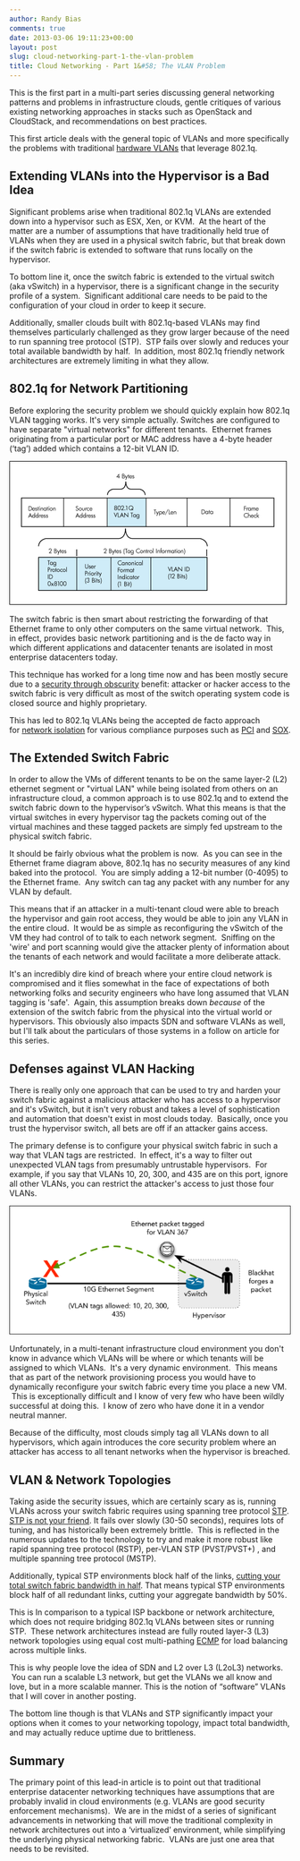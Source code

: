 ```yaml
---
author: Randy Bias
comments: true
date: 2013-03-06 19:11:23+00:00
layout: post
slug: cloud-networking-part-1-the-vlan-problem
title: Cloud Networking - Part 1&#58; The VLAN Problem
---
```


This is the first part in a multi-part series discussing general networking patterns and problems in infrastructure clouds, gentle critiques of various existing networking approaches in stacks such as OpenStack and CloudStack, and recommendations on best practices.

This first article deals with the general topic of VLANs and more specifically the problems with traditional [hardware VLANs](http://en.wikipedia.org/wiki/IEEE_802.1Q) that leverage 802.1q.

## Extending VLANs into the Hypervisor is a Bad Idea

Significant problems arise when traditional 802.1q VLANs are extended down into a hypervisor such as ESX, Xen, or KVM.  At the heart of the matter are a number of assumptions that have traditionally held true of VLANs when they are used in a physical switch fabric, but that break down if the switch fabric is extended to software that runs locally on the hypervisor.

To bottom line it, once the switch fabric is extended to the virtual switch (aka vSwitch) in a hypervisor, there is a significant change in the security profile of a system.  Significant additional care needs to be paid to the configuration of your cloud in order to keep it secure.

Additionally, smaller clouds built with 802.1q-based VLANs may find themselves particularly challenged as they grow larger because of the need to run spanning tree protocol (STP).  STP fails over slowly and reduces your total available bandwidth by half.  In addition, most 802.1q friendly network architectures are extremely limiting in what they allow.

## 802.1q for Network Partitioning

Before exploring the security problem we should quickly explain how 802.1q VLAN tagging works. It's very simple actually. Switches are configured to have separate "virtual networks" for different tenants.  Ethernet frames originating from a particular port or MAC address have a 4-byte header (‘tag’) added which contains a 12-bit VLAN ID.

[![](/assets/media/2013/03/vlan-tagging.png)](/assets/media/2013/03/vlan-tagging.png)


The switch fabric is then smart about restricting the forwarding of that Ethernet frame to only other computers on the same virtual network.  This, in effect, provides basic network partitioning and is the de facto way in which different applications and datacenter tenants are isolated in most enterprise datacenters today.

This technique has worked for a long time now and has been mostly secure due to a [security through obscurity](http://en.wikipedia.org/wiki/Security_through_obscurity) benefit: attacker or hacker access to the switch fabric is very difficult as most of the switch operating system code is closed source and highly proprietary.

This has led to 802.1q VLANs being the accepted de facto approach for [network isolation](https://www.google.com/search?q=virtual+network+segmentation+for+pci&amp;aq=f&amp;oq=virtual+network+segmentation+for+pci) for various compliance purposes such as [PCI](http://en.wikipedia.org/wiki/Payment_Card_Industry_Data_Security_Standard) and [SOX](http://en.wikipedia.org/wiki/Sarbanes%E2%80%93Oxley_Act).

## The Extended Switch Fabric

In order to allow the VMs of different tenants to be on the same layer-2 (L2) ethernet segment or "virtual LAN" while being isolated from others on an infrastructure cloud, a common approach is to use 802.1q and to extend the switch fabric down to the hypervisor’s vSwitch. What this means is that the virtual switches in every hypervisor tag the packets coming out of the virtual machines and these tagged packets are simply fed upstream to the physical switch fabric.

It should be fairly obvious what the problem is now.  As you can see in the Ethernet frame diagram above, 802.1q has no security measures of any kind baked into the protocol.  You are simply adding a 12-bit number (0-4095) to the Ethernet frame.  Any switch can tag any packet with any number for any VLAN by default.

This means that if an attacker in a multi-tenant cloud were able to breach the hypervisor and gain root access, they would be able to join any VLAN in the entire cloud.  It would be as simple as reconfiguring the vSwitch of the VM they had control of to talk to each network segment.  Sniffing on the 'wire' and port scanning would give the attacker plenty of information about the tenants of each network and would facilitate a more deliberate attack.

It's an incredibly dire kind of breach where your entire cloud network is compromised and it flies somewhat in the face of expectations of both networking folks and security engineers who have long assumed that VLAN tagging is 'safe'.  Again, this assumption breaks down *because* of the extension of the switch fabric from the physical into the virtual world or hypervisors. This obviously also impacts SDN and software VLANs as well, but I'll talk about the particulars of those systems in a follow on article for this series.

## Defenses against VLAN Hacking

There is really only one approach that can be used to try and harden your switch fabric against a malicious attacker who has access to a hypervisor and it's vSwitch, but it isn't very robust and takes a level of sophistication and automation that doesn't exist in most clouds today.  Basically, once you trust the hypervisor switch, all bets are off if an attacker gains access.

The primary defense is to configure your physical switch fabric in such a way that VLAN tags are restricted.  In effect, it's a way to filter out unexpected VLAN tags from presumably untrustable hypervisors.  For example, if you say that VLANs 10, 20, 300, and 435 are on this port, ignore all other VLANs, you can restrict the attacker's access to just those four VLANs.

[![](/assets/media/2013/03/restrict-vlan-tags.png)](/assets/media/2013/03/restrict-vlan-tags.png)

Unfortunately, in a multi-tenant infrastructure cloud environment you don't know in advance which VLANs will be where or which tenants will be assigned to which VLANs.  It's a very dynamic environment.  This means that as part of the network provisioning process you would have to dynamically reconfigure your switch fabric every time you place a new VM.  This is exceptionally difficult and I know of very few who have been wildly successful at doing this.  I know of zero who have done it in a vendor neutral manner.

Because of the difficulty, most clouds simply tag all VLANs down to all hypervisors, which again introduces the core security problem where an attacker has access to all tenant networks when the hypervisor is breached.

## VLAN &amp; Network Topologies

Taking aside the security issues, which are certainly scary as is, running VLANs across your switch fabric requires using spanning tree protocol [STP](http://en.wikipedia.org/wiki/Spanning_Tree_Protocol"). [STP is not your friend](https://www.google.com/search?q=spanning+tree+protocol+evils&amp;aq=f&amp;oq=spanning+tree+protocol+evils). It fails over slowly (30-50 seconds), requires lots of tuning, and has historically been extremely brittle.  This is reflected in the numerous updates to the technology to try and make it more robust like rapid spanning tree protocol (RSTP), per-VLAN STP (PVST/PVST+) , and multiple spanning tree protocol (MSTP).

Additionally, typical STP environments block half of the links, [cutting your total switch fabric bandwidth in half](http://etherealmind.com/bisectional-bandwidth-l2mp-trill-bridges-design-value/). That means typical STP environments block half of all redundant links, cutting your aggregate bandwidth by 50%.

This is In comparison to a typical ISP backbone or network architecture, which does not require bridging 802.1q VLANs between sites or running STP.  These network architectures instead are fully routed layer-3 (L3) network topologies using equal cost multi-pathing [ECMP](http://en.wikipedia.org/wiki/Equal-cost_multi-path_routing) for load balancing across multiple links.

This is why people love the idea of SDN and L2 over L3 (L2oL3) networks.  You can run a scalable L3 network, but get the VLANs we all know and love, but in a more scalable manner. This is the notion of “software” VLANs that I will cover in another posting.

The bottom line though is that VLANs and STP significantly impact your options when it comes to your networking topology, impact total bandwidth, and may actually reduce uptime due to brittleness.

## Summary

The primary point of this lead-in article is to point out that traditional enterprise datacenter networking techniques have assumptions that are probably invalid in cloud environments (e.g. VLANs are good security enforcement mechanisms).  We are in the midst of a series of significant advancements in networking that will move the traditional complexity in network architectures out into a ‘virtualized’ environment, while simplifying the underlying physical networking fabric.  VLANs are just one area that needs to be revisited.
